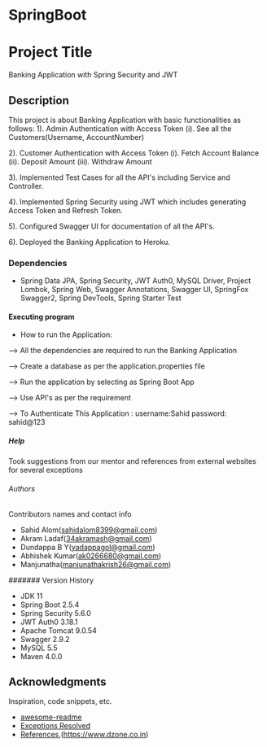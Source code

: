 # SpringBoot
# Project Title

Banking Application with Spring Security and JWT 

## Description

This project is about Banking Application with basic functionalities as follows:
1). Admin Authentication with Access Token
   (i). See all the Customers(Username, AccountNumber)
 
2). Customer Authentication with Access Token
   (i).   Fetch Account Balance
   (ii).  Deposit Amount
   (iii). Withdraw Amount

3). Implemented Test Cases for all the API's including Service and Controller.

4). Implemented Spring Security using JWT which includes generating Access Token and Refresh Token.

5). Configured Swagger UI for documentation of all the API's.

6). Deployed the Banking Application to Heroku. 
                                                                                  

### Dependencies

* Spring Data JPA, Spring Security, JWT Auth0, MySQL Driver, Project Lombok, Spring Web, Swagger Annotations, Swagger UI, SpringFox Swagger2, Spring DevTools,
  Spring Starter Test


#### Executing program

* How to run the Application:

-->  All the dependencies are required to run the Banking Application

-->  Create a database as per the application.properties file

-->  Run the application by selecting as Spring Boot App

-->  Use API's as per the requirement

--> To Authenticate This Application :
    username:Sahid
    password: sahid@123 

##### Help

Took suggestions from our mentor and references from external websites for several exceptions 

###### Authors

Contributors names  and contact info

*   Sahid Alom(sahidalom8399@gmail.com)
*   Akram Ladaf(34akramash@gmail.com)
*   Dundappa B Y(yadappagol@gmail.com)
*   Abhishek Kumar(ak0266680@gmail.com)
*   Manjunatha(manjunathakrish26@gmail.com)

####### Version History

*  JDK 11
*  Spring Boot 2.5.4
*  Spring Security 5.6.0
*  JWT Auth0 3.18.1
*  Apache Tomcat 9.0.54
*  Swagger 2.9.2
*  MySQL 5.5
*  Maven 4.0.0

## Acknowledgments

Inspiration, code snippets, etc.
* [awesome-readme](https://github.com/nydiarra/springboot-jwt/blob/master)
* [Exceptions Resolved](https://stackoverflow.com/)
* [References](https://www.baeldung.com/spring-data-web-support),(https://www.dzone.co.in)
